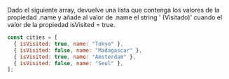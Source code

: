 Dado el siguiente array, devuelve una lista que
contenga los valores de la propiedad .name y
añade al valor de .name el string ' (Visitado)'
cuando el valor de la propiedad isVisited = true.

```js
const cities = [
  { isVisited: true, name: "Tokyo" },
  { isVisited: false, name: "Madagascar" },
  { isVisited: true, name: "Amsterdam" },
  { isVisited: false, name: "Seul" },
];
```
